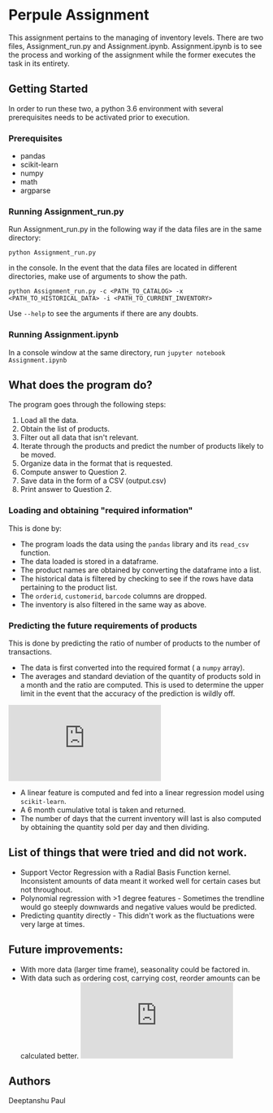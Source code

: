# Perpule Assignment

This assignment pertains to the managing of inventory levels. There are two files, Assignment_run.py and Assignment.ipynb. Assignment.ipynb is to see the process and working of the assignment while the former executes the task in its entirety. 

## Getting Started

In order to run these two, a python 3.6 environment with several prerequisites needs to be activated prior to execution.

### Prerequisites

* pandas
* scikit-learn
* numpy
* math
* argparse

### Running Assignment_run.py

Run Assignment_run.py in the following way if the data files are in the same directory:

```
python Assignment_run.py
```
in the console.
In the event that the data files are located in different directories, make use of arguments to show the path.
```
python Assignment_run.py -c <PATH_TO_CATALOG> -x <PATH_TO_HISTORICAL_DATA> -i <PATH_TO_CURRENT_INVENTORY>
```
Use ```--help``` to see the arguments if there are any doubts.

### Running Assignment.ipynb
In a console window at the same directory, run ```jupyter notebook Assignment.ipynb```
## What does the program do?

The program goes through the following steps:
1. Load all the data.
2. Obtain the list of products.
3. Filter out all data that isn't relevant.
4. Iterate through the products and predict the number of products likely to be moved.
5. Organize data in the format that is requested.
6. Compute answer to Question 2.
7. Save data in the form of a CSV (output.csv)
8. Print answer to Question 2.

### Loading and obtaining "required information"

This is done by:

* The program loads the data using the ```pandas``` library and its ```read_csv``` function.
* The data loaded is stored in a dataframe. 
* The product names are obtained by converting the dataframe into a list. 
* The historical data is filtered by checking to see if the rows have data pertaining to the product list.
* The ```orderid```, ```customerid```, ```barcode``` columns are dropped.
* The inventory is also filtered in the same way as above.

### Predicting the future requirements of products

This is done by predicting the ratio of number of products to the number of transactions.
* The data is first converted into the required format ( a ```numpy``` array).
* The averages and standard deviation of the quantity of products sold in a month and the ratio are computed. This is used to determine the upper limit in the event that the accuracy of the prediction is wildly off.


![equation](https://latex.codecogs.com/gif.latex?L_u_p_p_e_r%20%3D%20%5Cmu_q%20&plus;%202%5Ctimes%20%5Csigma_q)


* A linear feature is computed and fed into a linear regression model using ```scikit-learn```. 
* A 6 month cumulative total is taken and returned.
* The number of days that the current inventory will last is also computed by obtaining the quantity sold per day and then dividing.


## List of things that were tried and did not work.

* Support Vector Regression with a Radial Basis Function kernel. Inconsistent amounts of data meant it worked well for certain cases but not throughout.
* Polynomial regression with >1 degree features - Sometimes the trendline would go steeply downwards and negative values would be predicted. 
* Predicting quantity directly - This didn't work as the fluctuations were very large at times.

## Future improvements:

* With more data (larger time frame), seasonality could be factored in.
* With data such as ordering cost, carrying cost, reorder amounts can be calculated better.
![equation](https://latex.codecogs.com/gif.latex?Reorder%20amount%20%3D%20%5Csqrt%7B%20%5Cfrac%7B2%5Ctimes%20au%5Ctimes%20C_%7Border%7D%7D%7BC_%7Bcarry%7D%7D%7D)


## Authors

Deeptanshu Paul
